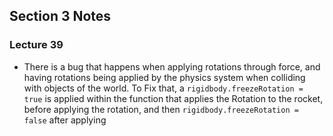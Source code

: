 ## Section 3 Notes

### Lecture 39

- There is a bug that happens when applying rotations through force, and having rotations being applied by the physics system when colliding with objects of the world. To Fix that, a `rigidbody.freezeRotation = true` is applied within the function that applies the Rotation to the rocket, before applying the rotation, and then `rigidbody.freezeRotation = false` after applying